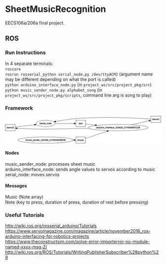 # SheetMusicRecognition
EECS106a/206a final project.

## ROS

### Run Instructions
In 4 separate terminals:\
`roscore`\
`rosrun rosserial_python serial_node.py /dev/ttyACM2` (argument name may be different depending on what the port is called)\
`python arduino_interface_node.py` (in `project_ws/src/project_pkg/src`) \
`python music_sender_node.py alphabet_song` (in `project_ws/src/project_pkg/scripts`, command line arg is song to play)

### Framework
<img src="https://github.com/MatthewTurney/SheetMusicRecognition/blob/master/project_ws/rosgraph.png"/>

#### Nodes
music_sender_node: processes sheet music \
arduino_interface_node: sends angle values to servos according to music \
serial_node: moves servos

#### Messages
Music (Note array) \
Note (key to press, duration of press, duration of rest before pressing)

### Useful Tutorials
http://wiki.ros.org/rosserial_arduino/Tutorials \
https://www.servomagazine.com/magazine/article/november2016_ros-arduino-interfacing-for-robotics-projects \
https://www.theconstructsim.com/solve-error-importerror-no-module-named-xxxx-msg-2/ \
http://wiki.ros.org/ROS/Tutorials/WritingPublisherSubscriber%28python%29
